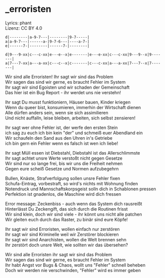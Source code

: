 # _erroristen

Lyrics: phant  
Lizenz: CC BY 4.0

```
d|--------|a-9-7---|--------|9-7-----|
a|a-9-7---|------a-|9-7-6---|----a-7-|
e|------7-|--------|------7-|--------|

d|9---9-xx|c---c-xx|e---e--x|e-------|e---e-xx|c---c-xx|9---9--x|9-------|
a|7---7-xx|a---a-xx|c---c--x|c-------|c---c-xx|a---a-xx|7---7--x|7-------|
```

Wir sind alle Erroristen! Ihr sagt wir sind das Problem  
Wir sagen das sind wir gerne, es braucht Fehler im System  
Ihr sagt wir sind Egoisten und wir schaden der Gemeinschaft  
Das hier ist ein Bug Report - ihr werdet uns nie verstehn!

Ihr sagt Du musst funktioniern, Häuser bauen, Kinder kriegen  
Wenn du queer bist, konsumieren, immerhin der Wirtschaft dienen  
Alle dürfen anders sein, wenn sie sich assimilieren  
Und nicht auffalln, leise bleiben, arbeiten, sich selbst zensieren!


Ihr sagt wer ohne Fehler ist, der werfe den ersten Stein  
ich sag zu euch ich bin kein "der" und schmeiß euer Abendland ein  
Wir schaufeln den Sand aus den Uhren in's Getriebe  
ich bin gern ein Fehler wenn es falsch ist wen ich liebe!

Ihr sagt Müll essen ist Diebstahl, Diebstahl ist das Allerschlimmste  
Ihr sagt achtet unsre Werte verstoßt nicht gegen Gesetze  
Wir sind nur so lange frei, bis wir uns die Freiheit nehmen  
Gegen eure scheiß Gesetze und Normen aufzubegehrn


Bullen, Knäste, Strafverfolgung sollen unsre Fehler fixen  
Schufa-Eintrag, vorbestraft, so wird's nichts mit Wohnung finden  
Notendruck und Mannschaftskorpsgeist solln dich in Schablonen pressen  
Perfektion ist gnadenlos, die Maschine wird dich fressen

Error message: Zeckenbiss - auch wenn das System dich rausreißt  
Hinterlässt Du Zeckengift, das sich durch die Routinen frisst  
Wir sind klein, doch wir sind viele - ihr könnt uns nicht alle patchen  
Wir gleiten euch durch das Raster, zu binär sind eure Köpfe!


Ihr sagt wir sind Erroristen, wollen einfach nur zerstören  
Ihr sagt wir sind Kriminelle weil wir Zerstörer blockieren  
Ihr sagt wir sind Anarchisten, wollen die Welt brennen sehn  
Ihr zerstört doch unsre Welt, wie sollten wir das übersehen?


Wir sind alle Erroristen ihr sagt wir sind das Problem  
Wir sagen das sind wir gerne, es braucht Fehler im System  
Ihr habt Angst vor Bugs & Chaos, wollt uns "Fehler" schnell beheben  
Doch wir werden nie verschwinden, "Fehler" wird es immer geben


